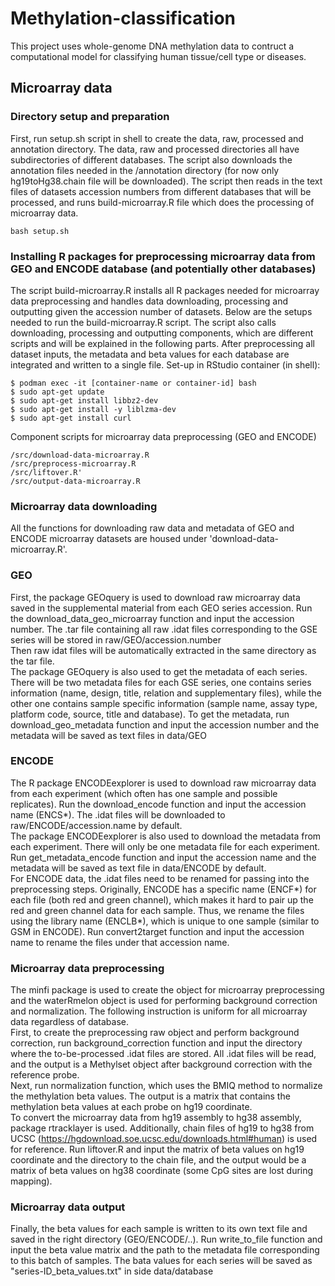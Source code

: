 # Methylation-classification
This project uses whole-genome DNA methylation data to contruct a computational model for classifying human tissue/cell type or diseases.

 
## Microarray data
### Directory setup and preparation
First, run setup.sh script in shell to create the data, raw, processed and annotation directory. The data, raw and processed directories all have subdirectories of different databases. The script also downloads the annotation files needed in the /annotation directory (for now only hg19toHg38.chain file will be downloaded). The script then reads in the text files of datasets accession numbers from different databases that will be processed, and runs build-microarray.R file which does the processing of microarray data.

```
bash setup.sh
```
### Installing R packages for preprocessing microarray data from GEO and ENCODE database (and potentially other databases)
The script build-microarray.R installs all R packages needed for microarray data preprocessing and handles data downloading, processing and outputting given the accession number of datasets. Below are the setups needed to run the build-microarray.R script. The script also calls downloading, processing and outputting components, which are different scripts and will be explained in the following parts. After preprocessing all dataset inputs, the metadata and beta values for each database are integrated and written to a single file. 
Set-up in RStudio container (in shell): 
```
$ podman exec -it [container-name or container-id] bash 
$ sudo apt-get update 
$ sudo apt-get install libbz2-dev 
$ sudo apt-get install -y liblzma-dev 
$ sudo apt-get install curl
```
Component scripts for microarray data preprocessing (GEO and ENCODE)
```
/src/download-data-microarray.R
/src/preprocess-microarray.R
/src/liftover.R'
/src/output-data-microarray.R
```
### Microarray data downloading
All the functions for downloading raw data and metadata of GEO and ENCODE microarray datasets are housed under 'download-data-microarray.R'. 
### GEO 
First, the package GEOquery is used to download raw microarray data saved in the supplemental material from each GEO series accession. Run the download_data_geo_microarray function and input the accession number. The .tar file containing all raw .idat files corresponding to the GSE series will be stored in raw/GEO/accession.number \
Then raw idat files will be automatically extracted in the same directory as the tar file. \
The package GEOquery is also used to get the metadata of each series. There will be two metadata files for each GSE series, one contains series information (name, design, title, relation and supplementary files), while the other one contains sample specific information (sample name, assay type, platform code, source, title and database). To get the metadata, run download_geo_metadata function and input the accession number and the metadata will be saved as text files in data/GEO
### ENCODE
The R package ENCODEexplorer is used to download raw microarray data from each experiment (which often has one sample and possible replicates). Run the download_encode function and input the accession name (ENCS*). The .idat files will be downloaded to raw/ENCODE/accession.name by default. \
The package ENCODEexplorer is also used to download the metadata from each experiment. There will only be one metadata file for each experiment. Run get_metadata_encode function and input the accession name and the metadata will be saved as text file in data/ENCODE by default. \
For ENCODE data, the .idat files need to be renamed for passing into the preprocessing steps. Originally, ENCODE has a specific name (ENCF*) for each file (both red and green channel), which makes it hard to pair up the red and green channel data for each sample. Thus, we rename the files using the library name (ENCLB*), which is unique to one sample (similar to GSM in ENCODE). Run convert2target function and input the accession name to rename the files under that accession name.
 
### Microarray data preprocessing
The minfi package is used to create the object for microarray preprocessing and the waterRmelon object is used for performing background correction and normalization. The following instruction is uniform for all microarray data regardless of database.\
First, to create the preprocessing raw object and perform background correction, run background_correction function and input the directory where the to-be-processed .idat files are stored. All .idat files will be read, and the output is a Methylset object after background correction with the reference probe.\
Next, run normalization function, which uses the BMIQ method to normalize the methylation beta values. The output is a matrix that contains the methylation beta values at each probe on hg19 coordinate.\
To convert the microarray data from hg19 assembly to hg38 assembly, package rtracklayer is used. Additionally, chain files of hg19 to hg38 from UCSC (https://hgdownload.soe.ucsc.edu/downloads.html#human) is used for reference. Run liftover.R and input the matrix of beta values on hg19 coordinate and the directory to the chain file, and the output would be a matrix of beta values on hg38 coordinate (some CpG sites are lost during mapping). 
### Microarray data output
Finally, the beta values for each sample is written to its own text file and saved in the right directory (GEO/ENCODE/..). Run write_to_file function and input the beta value matrix and the path to the metadata file corresponding to this batch of samples. The bata values for each series will be saved as "series-ID_beta_values.txt" in side data/database



